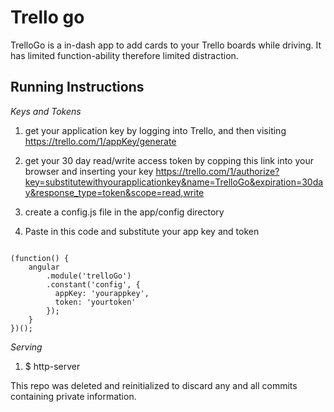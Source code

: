 # Trello go

TrelloGo is a in-dash app to add cards to your Trello boards while driving. It has limited function-ability therefore limited distraction.

## Running Instructions
*Keys and Tokens*

1. get your application key by logging into Trello, and then visiting https://trello.com/1/appKey/generate

2. get your 30 day read/write access token by copping this link into your browser and inserting your key https://trello.com/1/authorize?key=substitutewithyourapplicationkey&name=TrelloGo&expiration=30day&response_type=token&scope=read,write

3. create a config.js file in the app/config directory

4. Paste in this code and substitute your app key and token

```

(function() {
    angular
        .module('trelloGo')
        .constant('config', {
          appKey: 'yourappkey',
          token: 'yourtoken'
        });
    }
})();
```

*Serving*

1. $ http-server

This repo was deleted and reinitialized to discard any and all commits containing private information.
